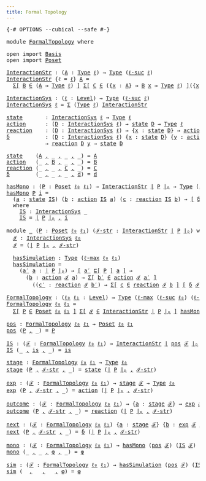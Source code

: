 ```yaml
---
title: Formal Topology
---
```


<pre class="Agda"><a id="41" class="Symbol">{-#</a> <a id="45" class="Keyword">OPTIONS</a> <a id="53" class="Pragma">--cubical</a> <a id="63" class="Pragma">--safe</a> <a id="70" class="Symbol">#-}</a>

<a id="75" class="Keyword">module</a> <a id="82" href="FormalTopology.html" class="Module">FormalTopology</a> <a id="97" class="Keyword">where</a>

<a id="104" class="Keyword">open</a> <a id="109" class="Keyword">import</a> <a id="116" href="Basis.html" class="Module">Basis</a>
<a id="122" class="Keyword">open</a> <a id="127" class="Keyword">import</a> <a id="134" href="Poset.html" class="Module">Poset</a>

<a id="InteractionStr"></a><a id="141" href="FormalTopology.html#141" class="Function">InteractionStr</a> <a id="156" class="Symbol">:</a> <a id="158" class="Symbol">(</a><a id="159" href="FormalTopology.html#159" class="Bound">A</a> <a id="161" class="Symbol">:</a> <a id="163" href="Cubical.Core.Primitives.html#1230" class="Primitive">Type</a> <a id="168" href="Basis.html#2450" class="Generalizable">ℓ</a><a id="169" class="Symbol">)</a> <a id="171" class="Symbol">→</a> <a id="173" href="Cubical.Core.Primitives.html#1230" class="Primitive">Type</a> <a id="178" class="Symbol">(</a><a id="179" href="Cubical.Core.Primitives.html#1174" class="Primitive">ℓ-suc</a> <a id="185" href="Basis.html#2450" class="Generalizable">ℓ</a><a id="186" class="Symbol">)</a>
<a id="188" href="FormalTopology.html#141" class="Function">InteractionStr</a> <a id="203" class="Symbol">{</a><a id="204" class="Argument">ℓ</a> <a id="206" class="Symbol">=</a> <a id="208" href="FormalTopology.html#208" class="Bound">ℓ</a><a id="209" class="Symbol">}</a> <a id="211" href="FormalTopology.html#211" class="Bound">A</a> <a id="213" class="Symbol">=</a>
  <a id="217" href="Cubical.Core.Primitives.html#6302" class="Function">Σ[</a> <a id="220" href="FormalTopology.html#220" class="Bound">B</a> <a id="222" href="Cubical.Core.Primitives.html#6302" class="Function">∈</a> <a id="224" class="Symbol">(</a><a id="225" href="FormalTopology.html#211" class="Bound">A</a> <a id="227" class="Symbol">→</a> <a id="229" href="Cubical.Core.Primitives.html#1230" class="Primitive">Type</a> <a id="234" href="FormalTopology.html#208" class="Bound">ℓ</a><a id="235" class="Symbol">)</a> <a id="237" href="Cubical.Core.Primitives.html#6302" class="Function">]</a> <a id="239" href="Cubical.Core.Primitives.html#6302" class="Function">Σ[</a> <a id="242" href="FormalTopology.html#242" class="Bound">C</a> <a id="244" href="Cubical.Core.Primitives.html#6302" class="Function">∈</a> <a id="246" class="Symbol">({</a><a id="248" href="FormalTopology.html#248" class="Bound">x</a> <a id="250" class="Symbol">:</a> <a id="252" href="FormalTopology.html#211" class="Bound">A</a><a id="253" class="Symbol">}</a> <a id="255" class="Symbol">→</a> <a id="257" href="FormalTopology.html#220" class="Bound">B</a> <a id="259" href="FormalTopology.html#248" class="Bound">x</a> <a id="261" class="Symbol">→</a> <a id="263" href="Cubical.Core.Primitives.html#1230" class="Primitive">Type</a> <a id="268" href="FormalTopology.html#208" class="Bound">ℓ</a><a id="269" class="Symbol">)</a> <a id="271" href="Cubical.Core.Primitives.html#6302" class="Function">]</a><a id="272" class="Symbol">({</a><a id="274" href="FormalTopology.html#274" class="Bound">x</a> <a id="276" class="Symbol">:</a> <a id="278" href="FormalTopology.html#211" class="Bound">A</a><a id="279" class="Symbol">}</a> <a id="281" class="Symbol">→</a> <a id="283" class="Symbol">{</a><a id="284" href="FormalTopology.html#284" class="Bound">y</a> <a id="286" class="Symbol">:</a> <a id="288" href="FormalTopology.html#220" class="Bound">B</a> <a id="290" href="FormalTopology.html#274" class="Bound">x</a><a id="291" class="Symbol">}</a> <a id="293" class="Symbol">→</a> <a id="295" href="FormalTopology.html#242" class="Bound">C</a> <a id="297" href="FormalTopology.html#284" class="Bound">y</a> <a id="299" class="Symbol">→</a> <a id="301" href="FormalTopology.html#211" class="Bound">A</a><a id="302" class="Symbol">)</a>

<a id="InteractionSys"></a><a id="305" href="FormalTopology.html#305" class="Function">InteractionSys</a> <a id="320" class="Symbol">:</a> <a id="322" class="Symbol">(</a><a id="323" href="FormalTopology.html#323" class="Bound">ℓ</a> <a id="325" class="Symbol">:</a> <a id="327" href="Agda.Primitive.html#523" class="Postulate">Level</a><a id="332" class="Symbol">)</a> <a id="334" class="Symbol">→</a> <a id="336" href="Cubical.Core.Primitives.html#1230" class="Primitive">Type</a> <a id="341" class="Symbol">(</a><a id="342" href="Cubical.Core.Primitives.html#1174" class="Primitive">ℓ-suc</a> <a id="348" href="FormalTopology.html#323" class="Bound">ℓ</a><a id="349" class="Symbol">)</a>
<a id="351" href="FormalTopology.html#305" class="Function">InteractionSys</a> <a id="366" href="FormalTopology.html#366" class="Bound">ℓ</a> <a id="368" class="Symbol">=</a> <a id="370" href="Agda.Builtin.Sigma.html#166" class="Record">Σ</a> <a id="372" class="Symbol">(</a><a id="373" href="Cubical.Core.Primitives.html#1230" class="Primitive">Type</a> <a id="378" href="FormalTopology.html#366" class="Bound">ℓ</a><a id="379" class="Symbol">)</a> <a id="381" href="FormalTopology.html#141" class="Function">InteractionStr</a>

<a id="state"></a><a id="397" href="FormalTopology.html#397" class="Function">state</a>       <a id="409" class="Symbol">:</a> <a id="411" href="FormalTopology.html#305" class="Function">InteractionSys</a> <a id="426" href="Basis.html#2450" class="Generalizable">ℓ</a> <a id="428" class="Symbol">→</a> <a id="430" href="Cubical.Core.Primitives.html#1230" class="Primitive">Type</a> <a id="435" href="Basis.html#2450" class="Generalizable">ℓ</a>
<a id="action"></a><a id="437" href="FormalTopology.html#437" class="Function">action</a>      <a id="449" class="Symbol">:</a> <a id="451" class="Symbol">(</a><a id="452" href="FormalTopology.html#452" class="Bound">D</a> <a id="454" class="Symbol">:</a> <a id="456" href="FormalTopology.html#305" class="Function">InteractionSys</a> <a id="471" href="Basis.html#2450" class="Generalizable">ℓ</a><a id="472" class="Symbol">)</a> <a id="474" class="Symbol">→</a> <a id="476" href="FormalTopology.html#397" class="Function">state</a> <a id="482" href="FormalTopology.html#452" class="Bound">D</a> <a id="484" class="Symbol">→</a> <a id="486" href="Cubical.Core.Primitives.html#1230" class="Primitive">Type</a> <a id="491" href="Basis.html#2450" class="Generalizable">ℓ</a>
<a id="reaction"></a><a id="493" href="FormalTopology.html#493" class="Function">reaction</a>    <a id="505" class="Symbol">:</a> <a id="507" class="Symbol">(</a><a id="508" href="FormalTopology.html#508" class="Bound">D</a> <a id="510" class="Symbol">:</a> <a id="512" href="FormalTopology.html#305" class="Function">InteractionSys</a> <a id="527" href="Basis.html#2450" class="Generalizable">ℓ</a><a id="528" class="Symbol">)</a> <a id="530" class="Symbol">→</a> <a id="532" class="Symbol">{</a><a id="533" href="FormalTopology.html#533" class="Bound">x</a> <a id="535" class="Symbol">:</a> <a id="537" href="FormalTopology.html#397" class="Function">state</a> <a id="543" href="FormalTopology.html#508" class="Bound">D</a><a id="544" class="Symbol">}</a> <a id="546" class="Symbol">→</a> <a id="548" href="FormalTopology.html#437" class="Function">action</a> <a id="555" href="FormalTopology.html#508" class="Bound">D</a> <a id="557" href="FormalTopology.html#533" class="Bound">x</a> <a id="559" class="Symbol">→</a> <a id="561" href="Cubical.Core.Primitives.html#1230" class="Primitive">Type</a> <a id="566" href="Basis.html#2450" class="Generalizable">ℓ</a>
<a id="δ"></a><a id="568" href="FormalTopology.html#568" class="Function">δ</a>           <a id="580" class="Symbol">:</a> <a id="582" class="Symbol">(</a><a id="583" href="FormalTopology.html#583" class="Bound">D</a> <a id="585" class="Symbol">:</a> <a id="587" href="FormalTopology.html#305" class="Function">InteractionSys</a> <a id="602" href="Basis.html#2450" class="Generalizable">ℓ</a><a id="603" class="Symbol">)</a> <a id="605" class="Symbol">{</a><a id="606" href="FormalTopology.html#606" class="Bound">x</a> <a id="608" class="Symbol">:</a> <a id="610" href="FormalTopology.html#397" class="Function">state</a> <a id="616" href="FormalTopology.html#583" class="Bound">D</a><a id="617" class="Symbol">}</a> <a id="619" class="Symbol">{</a><a id="620" href="FormalTopology.html#620" class="Bound">y</a> <a id="622" class="Symbol">:</a> <a id="624" href="FormalTopology.html#437" class="Function">action</a> <a id="631" href="FormalTopology.html#583" class="Bound">D</a> <a id="633" href="FormalTopology.html#606" class="Bound">x</a><a id="634" class="Symbol">}</a>
            <a id="648" class="Symbol">→</a> <a id="650" href="FormalTopology.html#493" class="Function">reaction</a> <a id="659" href="FormalTopology.html#583" class="Bound">D</a> <a id="661" href="FormalTopology.html#620" class="Bound">y</a> <a id="663" class="Symbol">→</a> <a id="665" href="FormalTopology.html#397" class="Function">state</a> <a id="671" href="FormalTopology.html#583" class="Bound">D</a>

<a id="674" href="FormalTopology.html#397" class="Function">state</a>    <a id="683" class="Symbol">(</a><a id="684" href="FormalTopology.html#684" class="Bound">A</a> <a id="686" href="Agda.Builtin.Sigma.html#236" class="InductiveConstructor Operator">,</a> <a id="688" class="Symbol">_</a> <a id="690" href="Agda.Builtin.Sigma.html#236" class="InductiveConstructor Operator">,</a> <a id="692" class="Symbol">_</a> <a id="694" href="Agda.Builtin.Sigma.html#236" class="InductiveConstructor Operator">,</a> <a id="696" class="Symbol">_)</a> <a id="699" class="Symbol">=</a> <a id="701" href="FormalTopology.html#684" class="Bound">A</a>
<a id="703" href="FormalTopology.html#437" class="Function">action</a>   <a id="712" class="Symbol">(_</a> <a id="715" href="Agda.Builtin.Sigma.html#236" class="InductiveConstructor Operator">,</a> <a id="717" href="FormalTopology.html#717" class="Bound">B</a> <a id="719" href="Agda.Builtin.Sigma.html#236" class="InductiveConstructor Operator">,</a> <a id="721" class="Symbol">_</a> <a id="723" href="Agda.Builtin.Sigma.html#236" class="InductiveConstructor Operator">,</a> <a id="725" class="Symbol">_)</a> <a id="728" class="Symbol">=</a> <a id="730" href="FormalTopology.html#717" class="Bound">B</a>
<a id="732" href="FormalTopology.html#493" class="Function">reaction</a> <a id="741" class="Symbol">(_</a> <a id="744" href="Agda.Builtin.Sigma.html#236" class="InductiveConstructor Operator">,</a> <a id="746" class="Symbol">_</a> <a id="748" href="Agda.Builtin.Sigma.html#236" class="InductiveConstructor Operator">,</a> <a id="750" href="FormalTopology.html#750" class="Bound">C</a> <a id="752" href="Agda.Builtin.Sigma.html#236" class="InductiveConstructor Operator">,</a> <a id="754" class="Symbol">_)</a> <a id="757" class="Symbol">=</a> <a id="759" href="FormalTopology.html#750" class="Bound">C</a>
<a id="761" href="FormalTopology.html#568" class="Function">δ</a>        <a id="770" class="Symbol">(_</a> <a id="773" href="Agda.Builtin.Sigma.html#236" class="InductiveConstructor Operator">,</a> <a id="775" class="Symbol">_</a> <a id="777" href="Agda.Builtin.Sigma.html#236" class="InductiveConstructor Operator">,</a> <a id="779" class="Symbol">_</a> <a id="781" href="Agda.Builtin.Sigma.html#236" class="InductiveConstructor Operator">,</a> <a id="783" href="FormalTopology.html#783" class="Bound">d</a><a id="784" class="Symbol">)</a> <a id="786" class="Symbol">=</a> <a id="788" href="FormalTopology.html#783" class="Bound">d</a>

<a id="hasMono"></a><a id="791" href="FormalTopology.html#791" class="Function">hasMono</a> <a id="799" class="Symbol">:</a> <a id="801" class="Symbol">(</a><a id="802" href="FormalTopology.html#802" class="Bound">P</a> <a id="804" class="Symbol">:</a> <a id="806" href="Poset.html#2165" class="Function">Poset</a> <a id="812" href="Basis.html#2455" class="Generalizable">ℓ₀</a> <a id="815" href="Basis.html#2458" class="Generalizable">ℓ₁</a><a id="817" class="Symbol">)</a> <a id="819" class="Symbol">→</a> <a id="821" href="FormalTopology.html#141" class="Function">InteractionStr</a> <a id="836" href="Poset.html#2382" class="Function Operator">∣</a> <a id="838" href="FormalTopology.html#802" class="Bound">P</a> <a id="840" href="Poset.html#2382" class="Function Operator">∣ₚ</a> <a id="843" class="Symbol">→</a> <a id="845" href="Cubical.Core.Primitives.html#1230" class="Primitive">Type</a> <a id="850" class="Symbol">(</a><a id="851" href="Cubical.Core.Primitives.html#1202" class="Primitive">ℓ-max</a> <a id="857" href="Basis.html#2455" class="Generalizable">ℓ₀</a> <a id="860" href="Basis.html#2458" class="Generalizable">ℓ₁</a><a id="862" class="Symbol">)</a>
<a id="864" href="FormalTopology.html#791" class="Function">hasMono</a> <a id="872" href="FormalTopology.html#872" class="Bound">P</a> <a id="874" href="FormalTopology.html#874" class="Bound">i</a> <a id="876" class="Symbol">=</a>
  <a id="880" class="Symbol">(</a><a id="881" href="FormalTopology.html#881" class="Bound">a</a> <a id="883" class="Symbol">:</a> <a id="885" href="FormalTopology.html#397" class="Function">state</a> <a id="891" href="FormalTopology.html#967" class="Function">IS</a><a id="893" class="Symbol">)</a> <a id="895" class="Symbol">(</a><a id="896" href="FormalTopology.html#896" class="Bound">b</a> <a id="898" class="Symbol">:</a> <a id="900" href="FormalTopology.html#437" class="Function">action</a> <a id="907" href="FormalTopology.html#967" class="Function">IS</a> <a id="910" href="FormalTopology.html#881" class="Bound">a</a><a id="911" class="Symbol">)</a> <a id="913" class="Symbol">(</a><a id="914" href="FormalTopology.html#914" class="Bound">c</a> <a id="916" class="Symbol">:</a> <a id="918" href="FormalTopology.html#493" class="Function">reaction</a> <a id="927" href="FormalTopology.html#967" class="Function">IS</a> <a id="930" href="FormalTopology.html#896" class="Bound">b</a><a id="931" class="Symbol">)</a> <a id="933" class="Symbol">→</a> <a id="935" href="Basis.html#1600" class="Function Operator">[</a> <a id="937" href="FormalTopology.html#568" class="Function">δ</a> <a id="939" href="FormalTopology.html#967" class="Function">IS</a> <a id="942" href="FormalTopology.html#914" class="Bound">c</a> <a id="944" href="Poset.html#2551" class="Function">⊑[</a> <a id="947" href="FormalTopology.html#872" class="Bound">P</a> <a id="949" href="Poset.html#2551" class="Function">]</a> <a id="951" href="FormalTopology.html#881" class="Bound">a</a> <a id="953" href="Basis.html#1600" class="Function Operator">]</a>
  <a id="957" class="Keyword">where</a>
    <a id="967" href="FormalTopology.html#967" class="Function">IS</a> <a id="970" class="Symbol">:</a> <a id="972" href="FormalTopology.html#305" class="Function">InteractionSys</a> <a id="987" class="Symbol">_</a>
    <a id="993" href="FormalTopology.html#967" class="Function">IS</a> <a id="996" class="Symbol">=</a> <a id="998" href="Poset.html#2382" class="Function Operator">∣</a> <a id="1000" href="FormalTopology.html#872" class="Bound">P</a> <a id="1002" href="Poset.html#2382" class="Function Operator">∣ₚ</a> <a id="1005" href="Agda.Builtin.Sigma.html#236" class="InductiveConstructor Operator">,</a> <a id="1007" href="FormalTopology.html#874" class="Bound">i</a>

<a id="1010" class="Keyword">module</a> <a id="1017" href="FormalTopology.html#1017" class="Module">_</a> <a id="1019" class="Symbol">(</a><a id="1020" href="FormalTopology.html#1020" class="Bound">P</a> <a id="1022" class="Symbol">:</a> <a id="1024" href="Poset.html#2165" class="Function">Poset</a> <a id="1030" href="Basis.html#2455" class="Generalizable">ℓ₀</a> <a id="1033" href="Basis.html#2458" class="Generalizable">ℓ₁</a><a id="1035" class="Symbol">)</a> <a id="1037" class="Symbol">(</a><a id="1038" href="FormalTopology.html#1038" class="Bound">ℐ-str</a> <a id="1044" class="Symbol">:</a> <a id="1046" href="FormalTopology.html#141" class="Function">InteractionStr</a> <a id="1061" href="Poset.html#2382" class="Function Operator">∣</a> <a id="1063" href="FormalTopology.html#1020" class="Bound">P</a> <a id="1065" href="Poset.html#2382" class="Function Operator">∣ₚ</a><a id="1067" class="Symbol">)</a> <a id="1069" class="Keyword">where</a>
  <a id="1077" href="FormalTopology.html#1077" class="Function">ℐ</a> <a id="1079" class="Symbol">:</a> <a id="1081" href="FormalTopology.html#305" class="Function">InteractionSys</a> <a id="1096" href="FormalTopology.html#1030" class="Bound">ℓ₀</a>
  <a id="1101" href="FormalTopology.html#1077" class="Function">ℐ</a> <a id="1103" class="Symbol">=</a> <a id="1105" class="Symbol">(</a><a id="1106" href="Poset.html#2382" class="Function Operator">∣</a> <a id="1108" href="FormalTopology.html#1020" class="Bound">P</a> <a id="1110" href="Poset.html#2382" class="Function Operator">∣ₚ</a> <a id="1113" href="Agda.Builtin.Sigma.html#236" class="InductiveConstructor Operator">,</a> <a id="1115" href="FormalTopology.html#1038" class="Bound">ℐ-str</a><a id="1120" class="Symbol">)</a>

  <a id="1125" href="FormalTopology.html#1125" class="Function">hasSimulation</a> <a id="1139" class="Symbol">:</a> <a id="1141" href="Cubical.Core.Primitives.html#1230" class="Primitive">Type</a> <a id="1146" class="Symbol">(</a><a id="1147" href="Cubical.Core.Primitives.html#1202" class="Primitive">ℓ-max</a> <a id="1153" href="FormalTopology.html#1030" class="Bound">ℓ₀</a> <a id="1156" href="FormalTopology.html#1033" class="Bound">ℓ₁</a><a id="1158" class="Symbol">)</a>
  <a id="1162" href="FormalTopology.html#1125" class="Function">hasSimulation</a> <a id="1176" class="Symbol">=</a>
    <a id="1182" class="Symbol">(</a><a id="1183" href="FormalTopology.html#1183" class="Bound">a′</a> <a id="1186" href="FormalTopology.html#1186" class="Bound">a</a> <a id="1188" class="Symbol">:</a> <a id="1190" href="Poset.html#2382" class="Function Operator">∣</a> <a id="1192" href="FormalTopology.html#1020" class="Bound">P</a> <a id="1194" href="Poset.html#2382" class="Function Operator">∣ₚ</a><a id="1196" class="Symbol">)</a> <a id="1198" class="Symbol">→</a> <a id="1200" href="Basis.html#1600" class="Function Operator">[</a> <a id="1202" href="FormalTopology.html#1183" class="Bound">a′</a> <a id="1205" href="Poset.html#2551" class="Function">⊑[</a> <a id="1208" href="FormalTopology.html#1020" class="Bound">P</a> <a id="1210" href="Poset.html#2551" class="Function">]</a> <a id="1212" href="FormalTopology.html#1186" class="Bound">a</a> <a id="1214" href="Basis.html#1600" class="Function Operator">]</a> <a id="1216" class="Symbol">→</a>
      <a id="1224" class="Symbol">(</a><a id="1225" href="FormalTopology.html#1225" class="Bound">b</a> <a id="1227" class="Symbol">:</a> <a id="1229" href="FormalTopology.html#437" class="Function">action</a> <a id="1236" href="FormalTopology.html#1077" class="Function">ℐ</a> <a id="1238" href="FormalTopology.html#1186" class="Bound">a</a><a id="1239" class="Symbol">)</a> <a id="1241" class="Symbol">→</a> <a id="1243" href="Cubical.Core.Primitives.html#6302" class="Function">Σ[</a> <a id="1246" href="FormalTopology.html#1246" class="Bound">b′</a> <a id="1249" href="Cubical.Core.Primitives.html#6302" class="Function">∈</a> <a id="1251" href="FormalTopology.html#437" class="Function">action</a> <a id="1258" href="FormalTopology.html#1077" class="Function">ℐ</a> <a id="1260" href="FormalTopology.html#1183" class="Bound">a′</a> <a id="1263" href="Cubical.Core.Primitives.html#6302" class="Function">]</a>
        <a id="1273" class="Symbol">((</a><a id="1275" href="FormalTopology.html#1275" class="Bound">c′</a> <a id="1278" class="Symbol">:</a> <a id="1280" href="FormalTopology.html#493" class="Function">reaction</a> <a id="1289" href="FormalTopology.html#1077" class="Function">ℐ</a> <a id="1291" href="FormalTopology.html#1246" class="Bound">b′</a><a id="1293" class="Symbol">)</a> <a id="1295" class="Symbol">→</a> <a id="1297" href="Cubical.Core.Primitives.html#6302" class="Function">Σ[</a> <a id="1300" href="FormalTopology.html#1300" class="Bound">c</a> <a id="1302" href="Cubical.Core.Primitives.html#6302" class="Function">∈</a> <a id="1304" href="FormalTopology.html#493" class="Function">reaction</a> <a id="1313" href="FormalTopology.html#1077" class="Function">ℐ</a> <a id="1315" href="FormalTopology.html#1225" class="Bound">b</a> <a id="1317" href="Cubical.Core.Primitives.html#6302" class="Function">]</a> <a id="1319" href="Basis.html#1600" class="Function Operator">[</a> <a id="1321" href="FormalTopology.html#568" class="Function">δ</a> <a id="1323" href="FormalTopology.html#1077" class="Function">ℐ</a> <a id="1325" href="FormalTopology.html#1275" class="Bound">c′</a> <a id="1328" href="Poset.html#2551" class="Function">⊑[</a> <a id="1331" href="FormalTopology.html#1020" class="Bound">P</a> <a id="1333" href="Poset.html#2551" class="Function">]</a> <a id="1335" href="FormalTopology.html#568" class="Function">δ</a> <a id="1337" href="FormalTopology.html#1077" class="Function">ℐ</a> <a id="1339" href="FormalTopology.html#1300" class="Bound">c</a> <a id="1341" href="Basis.html#1600" class="Function Operator">]</a><a id="1342" class="Symbol">)</a>

<a id="FormalTopology"></a><a id="1345" href="FormalTopology.html#1345" class="Function">FormalTopology</a> <a id="1360" class="Symbol">:</a> <a id="1362" class="Symbol">(</a><a id="1363" href="FormalTopology.html#1363" class="Bound">ℓ₀</a> <a id="1366" href="FormalTopology.html#1366" class="Bound">ℓ₁</a> <a id="1369" class="Symbol">:</a> <a id="1371" href="Agda.Primitive.html#523" class="Postulate">Level</a><a id="1376" class="Symbol">)</a> <a id="1378" class="Symbol">→</a> <a id="1380" href="Cubical.Core.Primitives.html#1230" class="Primitive">Type</a> <a id="1385" class="Symbol">(</a><a id="1386" href="Cubical.Core.Primitives.html#1202" class="Primitive">ℓ-max</a> <a id="1392" class="Symbol">(</a><a id="1393" href="Cubical.Core.Primitives.html#1174" class="Primitive">ℓ-suc</a> <a id="1399" href="FormalTopology.html#1363" class="Bound">ℓ₀</a><a id="1401" class="Symbol">)</a> <a id="1403" class="Symbol">(</a><a id="1404" href="Cubical.Core.Primitives.html#1174" class="Primitive">ℓ-suc</a> <a id="1410" href="FormalTopology.html#1366" class="Bound">ℓ₁</a><a id="1412" class="Symbol">))</a>
<a id="1415" href="FormalTopology.html#1345" class="Function">FormalTopology</a> <a id="1430" href="FormalTopology.html#1430" class="Bound">ℓ₀</a> <a id="1433" href="FormalTopology.html#1433" class="Bound">ℓ₁</a> <a id="1436" class="Symbol">=</a>
  <a id="1440" href="Cubical.Core.Primitives.html#6302" class="Function">Σ[</a> <a id="1443" href="FormalTopology.html#1443" class="Bound">P</a> <a id="1445" href="Cubical.Core.Primitives.html#6302" class="Function">∈</a> <a id="1447" href="Poset.html#2165" class="Function">Poset</a> <a id="1453" href="FormalTopology.html#1430" class="Bound">ℓ₀</a> <a id="1456" href="FormalTopology.html#1433" class="Bound">ℓ₁</a> <a id="1459" href="Cubical.Core.Primitives.html#6302" class="Function">]</a> <a id="1461" href="Cubical.Core.Primitives.html#6302" class="Function">Σ[</a> <a id="1464" href="FormalTopology.html#1464" class="Bound">ℐ</a> <a id="1466" href="Cubical.Core.Primitives.html#6302" class="Function">∈</a> <a id="1468" href="FormalTopology.html#141" class="Function">InteractionStr</a> <a id="1483" href="Poset.html#2382" class="Function Operator">∣</a> <a id="1485" href="FormalTopology.html#1443" class="Bound">P</a> <a id="1487" href="Poset.html#2382" class="Function Operator">∣ₚ</a> <a id="1490" href="Cubical.Core.Primitives.html#6302" class="Function">]</a> <a id="1492" href="FormalTopology.html#791" class="Function">hasMono</a> <a id="1500" href="FormalTopology.html#1443" class="Bound">P</a> <a id="1502" href="FormalTopology.html#1464" class="Bound">ℐ</a> <a id="1504" href="Cubical.Data.Sigma.Base.html#489" class="Function Operator">×</a> <a id="1506" href="FormalTopology.html#1125" class="Function">hasSimulation</a> <a id="1520" href="FormalTopology.html#1443" class="Bound">P</a> <a id="1522" href="FormalTopology.html#1464" class="Bound">ℐ</a>

<a id="pos"></a><a id="1525" href="FormalTopology.html#1525" class="Function">pos</a> <a id="1529" class="Symbol">:</a> <a id="1531" href="FormalTopology.html#1345" class="Function">FormalTopology</a> <a id="1546" href="Basis.html#2455" class="Generalizable">ℓ₀</a> <a id="1549" href="Basis.html#2458" class="Generalizable">ℓ₁</a> <a id="1552" class="Symbol">→</a> <a id="1554" href="Poset.html#2165" class="Function">Poset</a> <a id="1560" href="Basis.html#2455" class="Generalizable">ℓ₀</a> <a id="1563" href="Basis.html#2458" class="Generalizable">ℓ₁</a>
<a id="1566" href="FormalTopology.html#1525" class="Function">pos</a> <a id="1570" class="Symbol">(</a><a id="1571" href="FormalTopology.html#1571" class="Bound">P</a> <a id="1573" href="Agda.Builtin.Sigma.html#236" class="InductiveConstructor Operator">,</a> <a id="1575" class="Symbol">_)</a> <a id="1578" class="Symbol">=</a> <a id="1580" href="FormalTopology.html#1571" class="Bound">P</a>

<a id="IS"></a><a id="1583" href="FormalTopology.html#1583" class="Function">IS</a> <a id="1586" class="Symbol">:</a> <a id="1588" class="Symbol">(</a><a id="1589" href="FormalTopology.html#1589" class="Bound">ℱ</a> <a id="1591" class="Symbol">:</a> <a id="1593" href="FormalTopology.html#1345" class="Function">FormalTopology</a> <a id="1608" href="Basis.html#2455" class="Generalizable">ℓ₀</a> <a id="1611" href="Basis.html#2458" class="Generalizable">ℓ₁</a><a id="1613" class="Symbol">)</a> <a id="1615" class="Symbol">→</a> <a id="1617" href="FormalTopology.html#141" class="Function">InteractionStr</a> <a id="1632" href="Poset.html#2382" class="Function Operator">∣</a> <a id="1634" href="FormalTopology.html#1525" class="Function">pos</a> <a id="1638" href="FormalTopology.html#1589" class="Bound">ℱ</a> <a id="1640" href="Poset.html#2382" class="Function Operator">∣ₚ</a>
<a id="1643" href="FormalTopology.html#1583" class="Function">IS</a> <a id="1646" class="Symbol">(_</a> <a id="1649" href="Agda.Builtin.Sigma.html#236" class="InductiveConstructor Operator">,</a> <a id="1651" href="FormalTopology.html#1651" class="Bound">is</a> <a id="1654" href="Agda.Builtin.Sigma.html#236" class="InductiveConstructor Operator">,</a> <a id="1656" class="Symbol">_)</a> <a id="1659" class="Symbol">=</a> <a id="1661" href="FormalTopology.html#1651" class="Bound">is</a>

<a id="stage"></a><a id="1665" href="FormalTopology.html#1665" class="Function">stage</a> <a id="1671" class="Symbol">:</a> <a id="1673" href="FormalTopology.html#1345" class="Function">FormalTopology</a> <a id="1688" href="Basis.html#2455" class="Generalizable">ℓ₀</a> <a id="1691" href="Basis.html#2458" class="Generalizable">ℓ₁</a> <a id="1694" class="Symbol">→</a> <a id="1696" href="Cubical.Core.Primitives.html#1230" class="Primitive">Type</a> <a id="1701" href="Basis.html#2455" class="Generalizable">ℓ₀</a>
<a id="1704" href="FormalTopology.html#1665" class="Function">stage</a> <a id="1710" class="Symbol">(</a><a id="1711" href="FormalTopology.html#1711" class="Bound">P</a> <a id="1713" href="Agda.Builtin.Sigma.html#236" class="InductiveConstructor Operator">,</a> <a id="1715" href="FormalTopology.html#1715" class="Bound">ℐ-str</a> <a id="1721" href="Agda.Builtin.Sigma.html#236" class="InductiveConstructor Operator">,</a> <a id="1723" class="Symbol">_)</a> <a id="1726" class="Symbol">=</a> <a id="1728" href="FormalTopology.html#397" class="Function">state</a> <a id="1734" class="Symbol">(</a><a id="1735" href="Poset.html#2382" class="Function Operator">∣</a> <a id="1737" href="FormalTopology.html#1711" class="Bound">P</a> <a id="1739" href="Poset.html#2382" class="Function Operator">∣ₚ</a> <a id="1742" href="Agda.Builtin.Sigma.html#236" class="InductiveConstructor Operator">,</a> <a id="1744" href="FormalTopology.html#1715" class="Bound">ℐ-str</a><a id="1749" class="Symbol">)</a>

<a id="exp"></a><a id="1752" href="FormalTopology.html#1752" class="Function">exp</a> <a id="1756" class="Symbol">:</a> <a id="1758" class="Symbol">(</a><a id="1759" href="FormalTopology.html#1759" class="Bound">ℱ</a> <a id="1761" class="Symbol">:</a> <a id="1763" href="FormalTopology.html#1345" class="Function">FormalTopology</a> <a id="1778" href="Basis.html#2455" class="Generalizable">ℓ₀</a> <a id="1781" href="Basis.html#2458" class="Generalizable">ℓ₁</a><a id="1783" class="Symbol">)</a> <a id="1785" class="Symbol">→</a> <a id="1787" href="FormalTopology.html#1665" class="Function">stage</a> <a id="1793" href="FormalTopology.html#1759" class="Bound">ℱ</a> <a id="1795" class="Symbol">→</a> <a id="1797" href="Cubical.Core.Primitives.html#1230" class="Primitive">Type</a> <a id="1802" href="Basis.html#2455" class="Generalizable">ℓ₀</a>
<a id="1805" href="FormalTopology.html#1752" class="Function">exp</a> <a id="1809" class="Symbol">(</a><a id="1810" href="FormalTopology.html#1810" class="Bound">P</a> <a id="1812" href="Agda.Builtin.Sigma.html#236" class="InductiveConstructor Operator">,</a> <a id="1814" href="FormalTopology.html#1814" class="Bound">ℐ-str</a> <a id="1820" href="Agda.Builtin.Sigma.html#236" class="InductiveConstructor Operator">,</a> <a id="1822" class="Symbol">_)</a> <a id="1825" class="Symbol">=</a> <a id="1827" href="FormalTopology.html#437" class="Function">action</a> <a id="1834" class="Symbol">(</a><a id="1835" href="Poset.html#2382" class="Function Operator">∣</a> <a id="1837" href="FormalTopology.html#1810" class="Bound">P</a> <a id="1839" href="Poset.html#2382" class="Function Operator">∣ₚ</a> <a id="1842" href="Agda.Builtin.Sigma.html#236" class="InductiveConstructor Operator">,</a> <a id="1844" href="FormalTopology.html#1814" class="Bound">ℐ-str</a><a id="1849" class="Symbol">)</a>

<a id="outcome"></a><a id="1852" href="FormalTopology.html#1852" class="Function">outcome</a> <a id="1860" class="Symbol">:</a> <a id="1862" class="Symbol">(</a><a id="1863" href="FormalTopology.html#1863" class="Bound">ℱ</a> <a id="1865" class="Symbol">:</a> <a id="1867" href="FormalTopology.html#1345" class="Function">FormalTopology</a> <a id="1882" href="Basis.html#2455" class="Generalizable">ℓ₀</a> <a id="1885" href="Basis.html#2458" class="Generalizable">ℓ₁</a><a id="1887" class="Symbol">)</a> <a id="1889" class="Symbol">→</a> <a id="1891" class="Symbol">{</a><a id="1892" href="FormalTopology.html#1892" class="Bound">a</a> <a id="1894" class="Symbol">:</a> <a id="1896" href="FormalTopology.html#1665" class="Function">stage</a> <a id="1902" href="FormalTopology.html#1863" class="Bound">ℱ</a><a id="1903" class="Symbol">}</a> <a id="1905" class="Symbol">→</a> <a id="1907" href="FormalTopology.html#1752" class="Function">exp</a> <a id="1911" href="FormalTopology.html#1863" class="Bound">ℱ</a> <a id="1913" href="FormalTopology.html#1892" class="Bound">a</a> <a id="1915" class="Symbol">→</a> <a id="1917" href="Cubical.Core.Primitives.html#1230" class="Primitive">Type</a> <a id="1922" href="Basis.html#2455" class="Generalizable">ℓ₀</a>
<a id="1925" href="FormalTopology.html#1852" class="Function">outcome</a> <a id="1933" class="Symbol">(</a><a id="1934" href="FormalTopology.html#1934" class="Bound">P</a> <a id="1936" href="Agda.Builtin.Sigma.html#236" class="InductiveConstructor Operator">,</a> <a id="1938" href="FormalTopology.html#1938" class="Bound">ℐ-str</a> <a id="1944" href="Agda.Builtin.Sigma.html#236" class="InductiveConstructor Operator">,</a> <a id="1946" class="Symbol">_)</a> <a id="1949" class="Symbol">=</a> <a id="1951" href="FormalTopology.html#493" class="Function">reaction</a> <a id="1960" class="Symbol">(</a><a id="1961" href="Poset.html#2382" class="Function Operator">∣</a> <a id="1963" href="FormalTopology.html#1934" class="Bound">P</a> <a id="1965" href="Poset.html#2382" class="Function Operator">∣ₚ</a> <a id="1968" href="Agda.Builtin.Sigma.html#236" class="InductiveConstructor Operator">,</a> <a id="1970" href="FormalTopology.html#1938" class="Bound">ℐ-str</a><a id="1975" class="Symbol">)</a>

<a id="next"></a><a id="1978" href="FormalTopology.html#1978" class="Function">next</a> <a id="1983" class="Symbol">:</a> <a id="1985" class="Symbol">(</a><a id="1986" href="FormalTopology.html#1986" class="Bound">ℱ</a> <a id="1988" class="Symbol">:</a> <a id="1990" href="FormalTopology.html#1345" class="Function">FormalTopology</a> <a id="2005" href="Basis.html#2455" class="Generalizable">ℓ₀</a> <a id="2008" href="Basis.html#2458" class="Generalizable">ℓ₁</a><a id="2010" class="Symbol">)</a> <a id="2012" class="Symbol">{</a><a id="2013" href="FormalTopology.html#2013" class="Bound">a</a> <a id="2015" class="Symbol">:</a> <a id="2017" href="FormalTopology.html#1665" class="Function">stage</a> <a id="2023" href="FormalTopology.html#1986" class="Bound">ℱ</a><a id="2024" class="Symbol">}</a> <a id="2026" class="Symbol">{</a><a id="2027" href="FormalTopology.html#2027" class="Bound">b</a> <a id="2029" class="Symbol">:</a> <a id="2031" href="FormalTopology.html#1752" class="Function">exp</a> <a id="2035" href="FormalTopology.html#1986" class="Bound">ℱ</a> <a id="2037" href="FormalTopology.html#2013" class="Bound">a</a><a id="2038" class="Symbol">}</a> <a id="2040" class="Symbol">→</a> <a id="2042" href="FormalTopology.html#1852" class="Function">outcome</a> <a id="2050" href="FormalTopology.html#1986" class="Bound">ℱ</a> <a id="2052" href="FormalTopology.html#2027" class="Bound">b</a> <a id="2054" class="Symbol">→</a> <a id="2056" href="FormalTopology.html#1665" class="Function">stage</a> <a id="2062" href="FormalTopology.html#1986" class="Bound">ℱ</a>
<a id="2064" href="FormalTopology.html#1978" class="Function">next</a> <a id="2069" class="Symbol">(</a><a id="2070" href="FormalTopology.html#2070" class="Bound">P</a> <a id="2072" href="Agda.Builtin.Sigma.html#236" class="InductiveConstructor Operator">,</a> <a id="2074" href="FormalTopology.html#2074" class="Bound">ℐ-str</a> <a id="2080" href="Agda.Builtin.Sigma.html#236" class="InductiveConstructor Operator">,</a> <a id="2082" class="Symbol">_)</a> <a id="2085" class="Symbol">=</a> <a id="2087" href="FormalTopology.html#568" class="Function">δ</a> <a id="2089" class="Symbol">(</a><a id="2090" href="Poset.html#2382" class="Function Operator">∣</a> <a id="2092" href="FormalTopology.html#2070" class="Bound">P</a> <a id="2094" href="Poset.html#2382" class="Function Operator">∣ₚ</a> <a id="2097" href="Agda.Builtin.Sigma.html#236" class="InductiveConstructor Operator">,</a> <a id="2099" href="FormalTopology.html#2074" class="Bound">ℐ-str</a><a id="2104" class="Symbol">)</a>

<a id="mono"></a><a id="2107" href="FormalTopology.html#2107" class="Function">mono</a> <a id="2112" class="Symbol">:</a> <a id="2114" class="Symbol">(</a><a id="2115" href="FormalTopology.html#2115" class="Bound">ℱ</a> <a id="2117" class="Symbol">:</a> <a id="2119" href="FormalTopology.html#1345" class="Function">FormalTopology</a> <a id="2134" href="Basis.html#2455" class="Generalizable">ℓ₀</a> <a id="2137" href="Basis.html#2458" class="Generalizable">ℓ₁</a><a id="2139" class="Symbol">)</a> <a id="2141" class="Symbol">→</a> <a id="2143" href="FormalTopology.html#791" class="Function">hasMono</a> <a id="2151" class="Symbol">(</a><a id="2152" href="FormalTopology.html#1525" class="Function">pos</a> <a id="2156" href="FormalTopology.html#2115" class="Bound">ℱ</a><a id="2157" class="Symbol">)</a> <a id="2159" class="Symbol">(</a><a id="2160" href="FormalTopology.html#1583" class="Function">IS</a> <a id="2163" href="FormalTopology.html#2115" class="Bound">ℱ</a><a id="2164" class="Symbol">)</a>
<a id="2166" href="FormalTopology.html#2107" class="Function">mono</a> <a id="2171" class="Symbol">(_</a> <a id="2174" href="Agda.Builtin.Sigma.html#236" class="InductiveConstructor Operator">,</a> <a id="2176" class="Symbol">_</a> <a id="2178" href="Agda.Builtin.Sigma.html#236" class="InductiveConstructor Operator">,</a> <a id="2180" href="FormalTopology.html#2180" class="Bound">φ</a> <a id="2182" href="Agda.Builtin.Sigma.html#236" class="InductiveConstructor Operator">,</a> <a id="2184" class="Symbol">_)</a> <a id="2187" class="Symbol">=</a> <a id="2189" href="FormalTopology.html#2180" class="Bound">φ</a>

<a id="sim"></a><a id="2192" href="FormalTopology.html#2192" class="Function">sim</a> <a id="2196" class="Symbol">:</a> <a id="2198" class="Symbol">(</a><a id="2199" href="FormalTopology.html#2199" class="Bound">ℱ</a> <a id="2201" class="Symbol">:</a> <a id="2203" href="FormalTopology.html#1345" class="Function">FormalTopology</a> <a id="2218" href="Basis.html#2455" class="Generalizable">ℓ₀</a> <a id="2221" href="Basis.html#2458" class="Generalizable">ℓ₁</a><a id="2223" class="Symbol">)</a> <a id="2225" class="Symbol">→</a> <a id="2227" href="FormalTopology.html#1125" class="Function">hasSimulation</a> <a id="2241" class="Symbol">(</a><a id="2242" href="FormalTopology.html#1525" class="Function">pos</a> <a id="2246" href="FormalTopology.html#2199" class="Bound">ℱ</a><a id="2247" class="Symbol">)</a> <a id="2249" class="Symbol">(</a><a id="2250" href="FormalTopology.html#1583" class="Function">IS</a> <a id="2253" href="FormalTopology.html#2199" class="Bound">ℱ</a><a id="2254" class="Symbol">)</a>
<a id="2256" href="FormalTopology.html#2192" class="Function">sim</a> <a id="2260" class="Symbol">(_</a> <a id="2263" href="Agda.Builtin.Sigma.html#236" class="InductiveConstructor Operator">,</a> <a id="2265" class="Symbol">_</a> <a id="2267" href="Agda.Builtin.Sigma.html#236" class="InductiveConstructor Operator">,</a> <a id="2269" class="Symbol">_</a> <a id="2271" href="Agda.Builtin.Sigma.html#236" class="InductiveConstructor Operator">,</a> <a id="2273" href="FormalTopology.html#2273" class="Bound">φ</a><a id="2274" class="Symbol">)</a> <a id="2276" class="Symbol">=</a> <a id="2278" href="FormalTopology.html#2273" class="Bound">φ</a>
</pre>